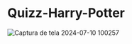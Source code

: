 # Quizz-Harry-Potter

![Captura de tela 2024-07-10 100257](https://github.com/nataliazag/Quizz-Harry-Potter/assets/162721549/c1dfdcb9-e53e-482b-9b71-f1350e91b1a8)
